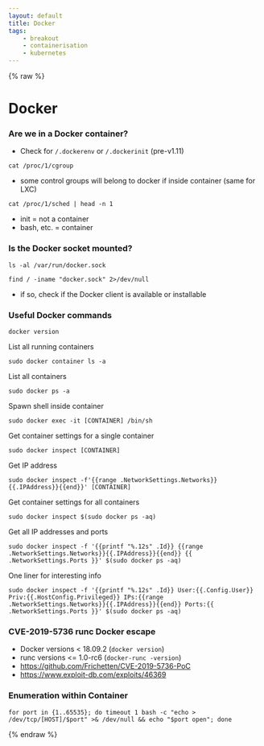 ```yaml
---
layout: default
title: Docker
tags:
    - breakout
    - containerisation
    - kubernetes
---
```

{% raw %}
# Docker
### Are we in a Docker container?
- Check for `/.dockerenv` or `/.dockerinit` (pre-v1.11)

```shell
cat /proc/1/cgroup
```
- some control groups will belong to docker if inside container (same for LXC)

```shell
cat /proc/1/sched | head -n 1
```
- init = not a container
- bash, etc. = container

### Is the Docker socket mounted?
```shell
ls -al /var/run/docker.sock
```

```shell
find / -iname "docker.sock" 2>/dev/null
```
- if so, check if the Docker client is available or installable

### Useful Docker commands
```shell
docker version
```

List all running containers
```shell
sudo docker container ls -a
```

List all containers
```shell
sudo docker ps -a
```

Spawn shell inside container
```shell
sudo docker exec -it [CONTAINER] /bin/sh
```

Get container settings for a single container
```shell
sudo docker inspect [CONTAINER]
```

Get IP address
```shell
sudo docker inspect -f'{{range .NetworkSettings.Networks}}{{.IPAddress}}{{end}}' [CONTAINER]
```

Get container settings for all containers
```shell
sudo docker inspect $(sudo docker ps -aq)
```

Get all IP addresses and ports
```shell
sudo docker inspect -f '{{printf "%.12s" .Id}} {{range .NetworkSettings.Networks}}{{.IPAddress}}{{end}} {{ .NetworkSettings.Ports }}' $(sudo docker ps -aq)
```

One liner for interesting info
```shell
sudo docker inspect -f '{{printf "%.12s" .Id}} User:{{.Config.User}} Priv:{{.HostConfig.Privileged}} IPs:{{range .NetworkSettings.Networks}}{{.IPAddress}}{{end}} Ports:{{ .NetworkSettings.Ports }}' $(sudo docker ps -aq)
```

### CVE-2019-5736 runc Docker escape
- Docker versions < 18.09.2 (`docker version`)
- runc versions <= 1.0-rc6 (`docker-runc -version`)
- <https://github.com/Frichetten/CVE-2019-5736-PoC>
- <https://www.exploit-db.com/exploits/46369>


### Enumeration within Container
```shell
for port in {1..65535}; do timeout 1 bash -c "echo > /dev/tcp/[HOST]/$port" >& /dev/null && echo "$port open"; done
```
{% endraw %}